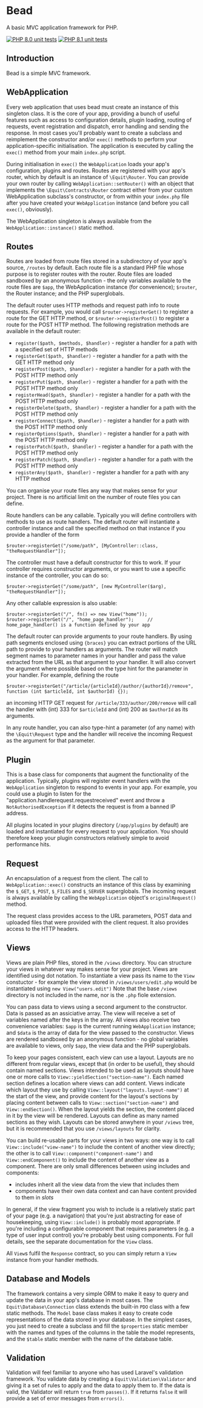 # Bead

A basic MVC application framework for PHP.

[![PHP 8.0 unit tests](https://github.com/darrenedale/bead-framework/actions/workflows/run-tests-php8.0.yml/badge.svg)](https://github.com/darrenedale/bead-framework/actions/workflows/run-tests-php8.0.yml)
[![PHP 8.1 unit tests](https://github.com/darrenedale/bead-framework/actions/workflows/run-tests-php8.1.yml/badge.svg)](https://github.com/darrenedale/bead-framework/actions/workflows/run-tests-php8.1.yml)

## Introduction

Bead is a simple MVC framework.

## WebApplication

Every web application that uses bead must create an instance of this singleton class. It is the core of your app,
providing a bunch of useful features such as access to configuration details, plugin loading, routing of requests,
event registration and dispatch, error handling and sending the response. In most cases you'll probably want to create a
subclass and reimplement the constructor and/or `exec()` methods to perform your application-specific initialisation.
The application is executed by calling the `exec()` method from your main `index.php` script.

During initialisation in `exec()` the `WebApplication` loads your app's configuration, plugins and routes. Routes are
registered with your app's router, which by default is an instance of `\Equit\Router`. You can provide your own router
by calling `WebApplication::setRouter()` with an object that implements the `\Equit\Contracts\Router` contract either 
from your custom WebApplication subclass's constructor, or from within your `index.php` file after you have created your
`WebApplication` instance (and before you call `exec()`, obviously).

The WebApplication singleton is always available from the `WebApplication::instance()` static method.

## Routes

Routes are loaded from route files stored in a subdirectory of your app's source, `/routes` by default. Each route
file is a standard PHP file whose purpose is to register routes with the router. Route files are loaded sandboxed by an
anonymous function - the only variables available to the route files are `$app`, the WebApplication instance (for
convenience); `$router`, the Router instance; and the PHP superglobals.

The default router uses HTTP methods and request path info to route requests. For example, you would call
`$router->registerGet()` to register a route for the GET HTTP method, or `$router->registerPost()` to register a route
for the POST HTTP method. The following registration methods are available in the default router:
- `register($path, $methods, $handler)` - register a handler for a path with a specified set of HTTP methods
- `registerGet($path, $handler)` - register a handler for a path with the GET HTTP method only
- `registerPost($path, $handler)` - register a handler for a path with the POST HTTP method only
- `registerPut($path, $handler)` - register a handler for a path with the POST HTTP method only
- `registerHead($path, $handler)` - register a handler for a path with the POST HTTP method only
- `registerDelete($path, $handler)` - register a handler for a path with the POST HTTP method only
- `registerConnect($path, $handler)` - register a handler for a path with the POST HTTP method only
- `registerOptions($path, $handler)` - register a handler for a path with the POST HTTP method only
- `registerPatch($path, $handler)` - register a handler for a path with the POST HTTP method only
- `registerPatch($path, $handler)` - register a handler for a path with the POST HTTP method only
- `registerAny($path, $handler)` - register a handler for a path with any HTTP method

You can organise your route files any way that makes sense for your project. There is no artificial limit on the number
of route files you can define.

Route handlers can be any callable. Typically you will define controllers with methods to use as route handlers. The 
default router will instantiate a controller instance and call the specified method on that instance if you provide a
handler of the form

    $router->registerGet("/some/path", [MyController::class, "theRequestHandler"]);

The controller must have a default constructor for this to work. If your controller requires constructor arguments, or
you want to use a specific instance of the controller, you can do so:

    $router->registerGet("/some/path", [new MyController($arg), "theRequestHandler"]);

Any other callable expression is also usable:

    $router->registerGet("/", fn() => new View("home"));
    $router->registerGet("/", "home_page_handler");     // home_page_handler() is a function defined by your app

The default router can provide arguments to your route handlers. By using path segments enclosed using `{braces}` you
can extract portions of the URL path to provide to your handlers as arguments. The router will match segment names to
parameter names in your handler and pass the value extracted from the URL as that argument to your handler. It will also
convert the argument where possible based on the type hint for the parameter in your handler. For example, defining
the route

    $router->registerGet("/article/{articleId}/author/{authorId}/remove", function (int $articleId, int $authorId) {});

an incoming HTTP GET request for `/article/333/author/200/remove` will call the handler with (int) 333 for `$articleId`
and (int) 200 as `$authorId` as its arguments.

In any route handler, you can also type-hint a parameter (of any name) with the `\Equit\Request` type and the handler
will receive the incoming Request as the argument for that parameter.

## Plugin

This is a base class for components that augment the functionality of the application. Typically, plugins will register
event handlers with the `WebApplication` singleton to respond to events in your app. For example, you could use a plugin
to listen for the "application.handlerequest.requestreceived" event and throw a `NotAuthorisedException` if it detects 
the request is from a banned IP address.

All plugins located in your plugins directory (`/app/plugins` by default) are loaded and instantiated for every request
to your application. You should therefore keep your plugin constructors relatively simple to avoid performance hits.

## Request

An encapsulation of a request from the client. The call to `WebApplication::exec()` constructs an instance of this class
by examining the `$_GET`, `$_POST`, `$_FILES` and `$_SERVER` superglobals. The incoming request is always available by
calling the `WebApplication` object's `originalRequest()` method.

The request class provides access to the URL parameters, POST data and uploaded files that were provided with the client
request. It also provides access to the HTTP headers.

## Views

Views are plain PHP files, stored in the `/views` directory. You can structure your views in whatever way makes sense
for your project. Views are identified using dot notation. To instantiate a view pass its name to the `View` constuctor -
for example the view stored in `/views/users/edit.php` would be instantiated using `new View("users.edit")` Note that
the base `/views` directory is not included in the name, nor is the `.php` fiole extension.

You can pass data to views using a second argument to the constructor. Data is passed as an assiciative array. The view
will receive a set of variables named after the keys in the array. All views also receive two convenience variables:
`$app` is the current running `WebApplication` instance; and `$data` is the array of data for the view passed to the
constructor. Views are rendered sandboxed by an anonymous function - no global variables are available to views, only
`$app`, the view data and the PHP superglobals.

To keep your pages consistent, each view can use a layout. Layouts are no different from regular views, except that (in
order to be useful), they should contain named sections. Views intended to be used as layouts should have one or more
calls to `View::yieldSection("section-name")`. Each named section defines a location where views can add content. Views
indicate which layout they use by calling `View::layout("layouts.layout-name")` at the start of the view, and provide
content for the layout's sections by placing content between calls to `View::section("section-name")` and
`View::endSection()`. When the layout yields the section, the content placed in it by the view will be rendered. Layouts
can define as many named sections as they wish. Layouts can be stored anwyhere in your `/views` tree, but it is
recommended that you use `/views/layouts` for clarity.

You can build re-usable parts for your views in two ways: one way is to call `View::include("view-name")` to include the
content of another view directly; the other is to call `View::component("component-name")` and `View::endComponent()` to 
include the content of another view as a component. There are only small differences between using includes and
components:

- includes inherit all the view data from the view that includes them
- components have their own data context and can have content provided to them in _slots_

In general, if the view fragment you wish to include is a relatively static part of your page (e.g. a navigation) that
you're just abstracting for ease of housekeeping, using `View::include()` is probably most appropriate. If you're
including a configurable component that requires parameters (e.g. a type of user input control) you're probably best using
components. For full details, see the separate documentation for the `View` class.

All `View`s fulfil the `Response` contract, so you can simply return a `View` instance from your handler methods.

## Database and Models

The framework contains a very simple ORM to make it easy to query and update the data in your app's database in most
cases. The `Equit\Database\Connection` class extends the built-in `PDO` class with a few static methods. The `Model`
base class makes it easy to create code representations of the data stored in your database. In the simplest cases, you
just need to create a subclass and fill the `$properties` static member with the names and types of the columns in the
table the model represents, and the `$table` static member with the name of the database table.

## Validation

Validation will feel familiar to anyone who has used Laravel's validation framework. You validate data by creating a
`Equit\Validation\Validator` and giving it a set of rules to apply and the data to apply them to. If the data is valid,
the Validator will return `true` from `passes()`. If it returns `false` it will provide a set of error messages from
`errors()`.
